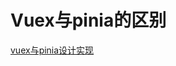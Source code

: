 # Vuex与pinia的区别
[vuex与pinia设计实现](https://juejin.cn/post/7162080970357604382?searchId=202504251224376345574216128DA26960)